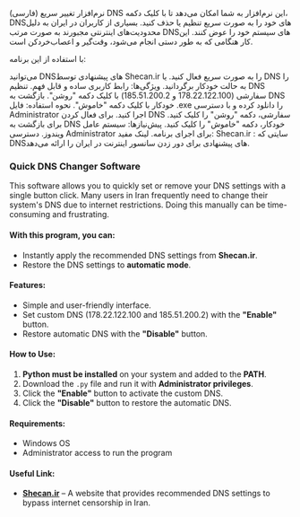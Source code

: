 (فارسی)
نرم‌افزار تغییر سریع DNS
این نرم‌افزار به شما امکان می‌دهد تا با کلیک دکمه، DNS‌های خود را به صورت سریع تنظیم یا حذف کنید. بسیاری از کاربران در ایران به دلیل محدودیت‌های اینترنتی مجبورند به صورت مرتب DNS‌های سیستم خود را عوض کنند. این کار هنگامی که به طور دستی انجام می‌شود، وقت‌گیر و اعصاب‌خردکن است.

با استفاده از این برنامه:

می‌توانید DNS‌های پیشنهادی توسط Shecan.ir را به صورت سریع فعال کنید.
یا DNS را به حالت خودکار برگردانید.
ویژگی‌ها:
رابط کاربری ساده و قابل فهم.
تنظیم DNS سفارشی (178.22.122.100 و 185.51.200.2) با کلیک دکمه "روشن".
بازگشت به DNS خودکار با کلیک دکمه "خاموش".
نحوه استفاده:
فایل .exe را دانلود کرده و با دسترسی Administrator اجرا کنید.
برای فعال کردن DNS سفارشی، دکمه "روشن" را کلیک کنید.
برای بازگشت به DNS خودکار، دکمه "خاموش" را کلیک کنید.
پیش‌نیازها:
سیستم عامل ویندوز.
دسترسی Administrator برای اجرای برنامه.
لینک مفید:
Shecan.ir : سایتی که DNS‌های پیشنهادی برای دور زدن سانسور اینترنت در ایران را ارائه می‌دهد.

### Quick DNS Changer Software  

This software allows you to quickly set or remove your DNS settings with a single button click. Many users in Iran frequently need to change their system's DNS due to internet restrictions. Doing this manually can be time-consuming and frustrating.  

#### With this program, you can:  
- Instantly apply the recommended DNS settings from **Shecan.ir**.  
- Restore the DNS settings to **automatic mode**.  

#### Features:  
- Simple and user-friendly interface.  
- Set custom DNS (178.22.122.100 and 185.51.200.2) with the **"Enable"** button.  
- Restore automatic DNS with the **"Disable"** button.  

#### How to Use:  
1. **Python must be installed** on your system and added to the **PATH**.  
2. Download the `.py` file and run it with **Administrator privileges**.  
3. Click the **"Enable"** button to activate the custom DNS.  
4. Click the **"Disable"** button to restore the automatic DNS.  

#### Requirements:  
- Windows OS  
- Administrator access to run the program  

#### Useful Link:  
- **[Shecan.ir](https://www.shecan.ir/)** – A website that provides recommended DNS settings to bypass internet censorship in Iran.
